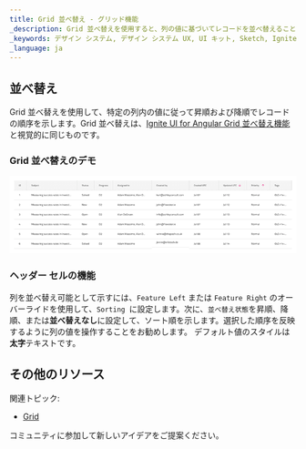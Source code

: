 ```yaml
---
title: Grid 並べ替え - グリッド機能
_description: Grid 並べ替えを使用すると、列の値に基づいてレコードを並べ替えることができます。
_keywords: デザイン システム, デザイン システム UX, UI キット, Sketch, Ignite UI for Angular, Sketch to Angular, Angular, Angular デザイン システム, Sketch からコードをエクスポート, Angular 用のデザイン キット, Sketch HTML, Sketch to HTML, Sketch UI キット
_language: ja
---
```


## 並べ替え

Grid 並べ替えを使用して、特定の列内の値に従って昇順および降順でレコードの順序を示します。Grid 並べ替えは、[Ignite UI for Angular Grid 並べ替え機能](https://jp.infragistics.com/products/ignite-ui-angular/angular/components/grid/sorting.html)と視覚的に同じものです。

### Grid 並べ替えのデモ

<img class="responsive-img" src="../images/grid_sorting_demo.png" srcset="../images/grid_sorting_demo@2x.png 2x" />

### ヘッダー セルの機能

列を並べ替え可能として示すには、`Feature Left` または `Feature Right` のオーバーライドを使用して、`Sorting `に設定します。次に、`並べ替え状態`を昇順、降順、または**並べ替えなし**に設定して、ソート順を示します。選択した順序を反映するように列の値を操作することをお勧めします。
デフォルト値のスタイルは**太字**テキストです。

## その他のリソース

関連トピック:

- [Grid](grid.md)
  <div class="divider--half"></div>

コミュニティに参加して新しいアイデアをご提案ください。
